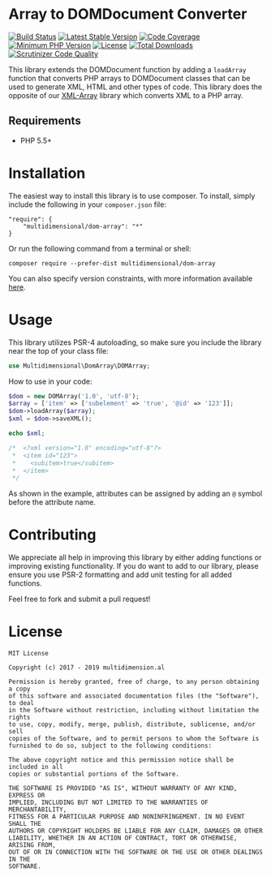 # Array to DOMDocument Converter

[![Build Status](https://travis-ci.org/multidimension-al/dom-array.svg)](https://travis-ci.org/multidimension-al/dom-array)
[![Latest Stable Version](https://poser.pugx.org/multidimensional/dom-array/v/stable.svg)](https://packagist.org/packages/multidimensional/dom-array)
[![Code Coverage](https://scrutinizer-ci.com/g/multidimension-al/dom-array/badges/coverage.png)](https://scrutinizer-ci.com/g/multidimension-al/dom-array/)
[![Minimum PHP Version](http://img.shields.io/badge/php-%3E%3D%205.5-8892BF.svg)](https://php.net/)
[![License](https://poser.pugx.org/multidimensional/dom-array/license.svg)](https://packagist.org/packages/multidimensional/dom-array)
[![Total Downloads](https://poser.pugx.org/multidimensional/dom-array/d/total.svg)](https://packagist.org/packages/multidimensional/dom-array)
[![Scrutinizer Code Quality](https://scrutinizer-ci.com/g/multidimension-al/dom-array/badges/quality-score.png)](https://scrutinizer-ci.com/g/multidimension-al/dom-array/)

This library extends the DOMDocument function by adding a ```loadArray``` function that converts PHP arrays to DOMDocument classes that can be used to generate XML, HTML and other types of code. This library does the opposite of our [XML-Array](https://github.com/multidimension-al/xml-array) library which converts XML to a PHP array.

## Requirements

* PHP 5.5+

# Installation

The easiest way to install this library is to use composer. To install, simply include the following in your ```composer.json``` file:

```
"require": {
    "multidimensional/dom-array": "*"
}
```

Or run the following command from a terminal or shell:

```
composer require --prefer-dist multidimensional/dom-array
```

You can also specify version constraints, with more information available [here](https://getcomposer.org/doc/articles/versions.md).

# Usage

This library utilizes PSR-4 autoloading, so make sure you include the library near the top of your class file:

```php
use Multidimensional\DomArray\DOMArray;
```

How to use in your code:

```php
$dom = new DOMArray('1.0', 'utf-8');
$array = ['item' => ['subelement' => 'true', '@id' => '123']];
$dom->loadArray($array);
$xml = $dom->saveXML();

echo $xml;

/*  <?xml version="1.0" encoding="utf-8"?>
 *  <item id="123">
 *    <subitem>true</subitem>
 *  </item>
 */
```

As shown in the example, attributes can be assigned by adding an ```@``` symbol before the attribute name.


# Contributing

We appreciate all help in improving this library by either adding functions or improving existing functionality. If you do want to add to our library, please ensure you use PSR-2 formatting and add unit testing for all added functions.

Feel free to fork and submit a pull request!

# License

    MIT License
    
    Copyright (c) 2017 - 2019 multidimension.al
    
    Permission is hereby granted, free of charge, to any person obtaining a copy
    of this software and associated documentation files (the "Software"), to deal
    in the Software without restriction, including without limitation the rights
    to use, copy, modify, merge, publish, distribute, sublicense, and/or sell
    copies of the Software, and to permit persons to whom the Software is
    furnished to do so, subject to the following conditions:
    
    The above copyright notice and this permission notice shall be included in all
    copies or substantial portions of the Software.
    
    THE SOFTWARE IS PROVIDED "AS IS", WITHOUT WARRANTY OF ANY KIND, EXPRESS OR
    IMPLIED, INCLUDING BUT NOT LIMITED TO THE WARRANTIES OF MERCHANTABILITY,
    FITNESS FOR A PARTICULAR PURPOSE AND NONINFRINGEMENT. IN NO EVENT SHALL THE
    AUTHORS OR COPYRIGHT HOLDERS BE LIABLE FOR ANY CLAIM, DAMAGES OR OTHER
    LIABILITY, WHETHER IN AN ACTION OF CONTRACT, TORT OR OTHERWISE, ARISING FROM,
    OUT OF OR IN CONNECTION WITH THE SOFTWARE OR THE USE OR OTHER DEALINGS IN THE
    SOFTWARE.
